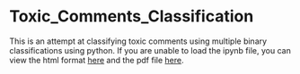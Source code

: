 # Toxic_Comments_Classification
This is an attempt at classifying toxic comments using multiple binary classifications using python.
If you are unable to load the ipynb file, you can view the html format <a href="https://github.com/Sumedha2/Toxic_Comments_Classification/blob/daefb5e4d118213cba220a2fb9057a0fe21b466f/Toxic_Comments_Classification-Copy1.html">here</a> and 
the pdf file <a href="https://github.com/Sumedha2/Toxic_Comments_Classification/blob/main/Toxic_Comments_Classification-Copy1.pdf">here</a>.
